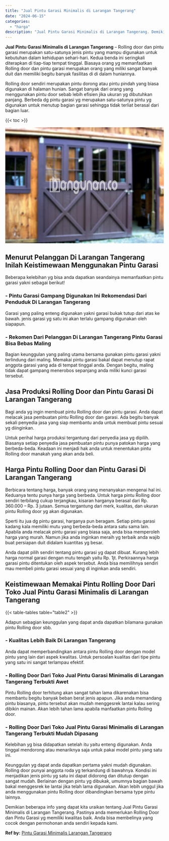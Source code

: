 ```yaml
---
title: "Jual Pintu Garasi Minimalis di Larangan Tangerang"
date: "2024-06-15"
categories: 
  - "harga"
description: "Jual Pintu Garasi Minimalis di Larangan Tangerang. Demikian beberapa info yang dapat kita uraikan tentang Jual Pintu Garasi Minimalis di Larangan Tangerang...."
---
```


**Jual Pintu Garasi Minimalis di Larangan Tangerang** – Rolling door dan pintu garasi merupakan satu-satunya jenis pintu yang mampu digunakan untuk kebutuhan dalam kehidupan sehari-hari. Kedua benda ini seringkali diterapkan di tiap-tiap tempat tinggal. Biasaya orang yg memanfaatkan Rolling door dan pintu garasi merupakan orang yang miliki sangat banyak duit dan memiliki begitu banyak fasilitas di di dalam huniannya.

Rolling door sendiri merupakan pintu dorong atau pintu pindah yang biasa digunakan di halaman hunian. Sangat banyak dari orang yang menggunakan pintu door sebab lebih efisien jika ukuran yg dibutuhkan panjang. Berbeda dg pintu garasi yg merupakan satu-satunya pintu yg digunakan untuk menutup bagian garasi sehingga tidak terliat berasal dari bagian luar.

{{< toc >}}

![Jual Pintu Garasi Minimalis di Larangan Tangerang](/images/pintu-garasi-03.png)

## Menurut Pelanggan Di Larangan Tangerang Inilah Keistimewaan Menggunakan Pintu Garasi

Beberapa kelebihan yg bisa anda dapatkan seandainya memanfaatkan pintu garasi yakni sebagai berikut!

### \- Pintu Garasi Gampang Digunakan Ini Rekomendasi Dari Penduduk Di Larangan Tangerang

Garasi yang paling enteng digunakan yakni garasi bukak tutup dari atas ke bawah. jenis garasi yg satu ini akan terlalu gampang digunakan oleh siapapun.

### \- Rekomen Dari Pelanggan Di Larangan Tangerang Pintu Garasi Bisa Bebas Maling

Bagian keunggulan yang paling utama bersama gunakan pintu garasi yakni terlindung dari maling. Memakai pintu garasi bakal dapat menutup rapat anggota garasi yang ada di tempat tinggal anda. Dengan begitu, maling tidak dapat gampang menerobos sepanjang anda miliki kunci garasi tersebut.

## Jasa Produksi Rolling Door dan Pintu Garasi Di Larangan Tangerang

Bagi anda yg ingin membuat pintu Rolling door dan pintu garasi. Anda dapat melacak jasa pembuatan pintu Rolling door dan garasi. Ada begitu banyak sekali penyedia jasa yang siap membantu anda untuk membuat pintu sesuai yg diinginkan.

Untuk perihal harga produksi tergantung dari penyedia jasa yg dipilih. Biasanya setiap penyedia jasa pembuatan pintu punya patokan harga yang berbeda-beda. Keadaan ini menjadi hak anda untuk menentukan pintu Rolling door manakah yang akan anda beli.

## Harga Pintu Rolling Door dan Pintu Garasi Di Larangan Tangerang

Berbicara tentang harga, banyak orang yang menanyakan mengenai hal ini. Keduanya tentu punya harga yang berbeda. Untuk harga pintu Rolling door sendiri terbilang cukup terjangkau, kisaran harganya berasal dari Rp. 360.000 – Rp. 3 jutaan. Semua tergantung dari merk, kualitas, dan ukuran pintu Rolling door yg akan digunakan.

Sperti itu jua dg pintu garasi, harganya pun beragam. Setiap pintu garasi kadang kala memiliki mutu yang berbeda-beda antara satu sama lain. Apabila anda melacak pintu garasi yang biasa saja, anda bisa memperoleh harga yang murah. Namun jika anda inginkan meraih yg terbaik anda wajib buat persiapan duit didalam kuantitas yg besar.

Anda dapat pilih sendiri tentang pintu garasi yg dapat dibuat. Kurang lebih harga normal garasi dengan mutu tengah yaitu Rp. 1jt. Perkiraannya harga garasi pintu ditentukan oleh aspek tersebut. Anda bisa memilihnya sendiri mau membeli pintu garasi sesuai yang di inginkan anda sendiri.

## Keistimewaan Memakai Pintu Rolling Door Dari Toko Jual Pintu Garasi Minimalis di Larangan Tangerang

{{< table-tables table="table2" >}}

Adapun sebagian keunggulan yang dapat anda dapatkan bilamana gunakan pintu Rolling door sbb.

### \- Kualitas Lebih Baik Di Larangan Tangerang

Anda dapat memperbandingkan antara pintu Rolling door dengan model pintu yang lain dari aspek kwalitas. Untuk persoalan kualitas dari tipe pintu yang satu ini sangat terlampau efektif.

### \- Rolling Door Dari Toko Jual Pintu Garasi Minimalis di Larangan Tangerang Terbukti Awet

Pintu Rolling door terhitung akan sangat tahan lama dikarenakan bisa membantu begitu banyak beban berat jenis apapun. Jika anda memandang pintu biasanya, pintu tersebut akan mudah menggesrek lantai kalau sering dibikin mainan. Akan lebih tahan lama apabila manfaatkan pintu Rolling door.

### \- Rolling Door Dari Toko Jual Pintu Garasi Minimalis di Larangan Tangerang Terbukti Mudah Dipasang

Kelebihan yg bisa didapatkan setelah itu yaitu enteng digunakan. Anda tinggal mendorong atau menariknya saja untuk pakai model pintu yang satu ini.

Keunggulan yg dapat anda dapatkan pertama yakni mudah digunakan. Rolling door punyai anggota roda yg terkandung di bawahnya. Kondisi ini menjadikan jenis pintu yg satu ini dapat didorong dan ditutup dengan sangat mudah. Berlainan dengan pintu yg dibukak, umumnya bagian bawah bakal menggesrek ke lantai jika telah lama digunakan. Akan lebih unggul jika anda menggunakan pintu Rolling door dibandingkan bersama type pintu lainnya.

Demikian beberapa info yang dapat kita uraikan tentang Jual Pintu Garasi Minimalis di Larangan Tangerang. Pastinya anda memerlukan Rolling Door dan Pintu Garasi yg memiliki kwalitas baik. Anda bisa membelinya yang cocok dengan permohonan anda sendiri kepada kami.

**Ref by:** [Pintu Garasi Minimalis Larangan Tangerang](https://id.wikipedia.org/wiki/Pintu)
